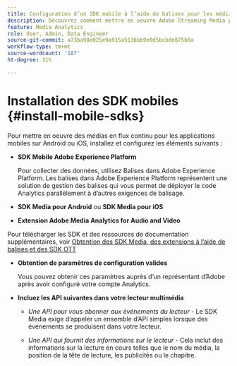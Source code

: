 ```yaml
---
title: Configuration d’un SDK mobile à l’aide de balises pour les médias en flux continu
description: Découvrez comment mettre en oeuvre Adobe Streaming Media pour les applications mobiles.
feature: Media Analytics
role: User, Admin, Data Engineer
source-git-commit: a73ba98e025e0a915a5136bb9e0d5bcbde875b0a
workflow-type: tm+mt
source-wordcount: '187'
ht-degree: 31%

---
```


# Installation des SDK mobiles {#install-mobile-sdks}

Pour mettre en oeuvre des médias en flux continu pour les applications mobiles sur Android ou iOS, installez et configurez les éléments suivants :

* **SDK Mobile Adobe Experience Platform**

   Pour collecter des données, utilisez Balises dans Adobe Experience Platform. Les balises dans Adobe Experience Platform représentent une solution de gestion des balises qui vous permet de déployer le code Analytics parallèlement à d’autres exigences de balisage.

* **SDK Media pour Android** ou **SDK Media pour iOS**

* **Extension Adobe Media Analytics for Audio and Video**

Pour télécharger les SDK et des ressources de documentation supplémentaires, voir [Obtention des SDK Media, des extensions à l’aide de balises et des SDK OTT](/help/getting-started/download-sdks.md)

* **Obtention de paramètres de configuration valides**

   Vous pouvez obtenir ces paramètres auprès d’un représentant d’Adobe après avoir configuré votre compte Analytics.

* **Incluez les API suivantes dans votre lecteur multimédia**

   * *Une API pour vous abonner aux événements du lecteur* - Le SDK Media exige d’appeler un ensemble d’API simples lorsque des événements se produisent dans votre lecteur.

   * *Une API qui fournit des informations sur le lecteur* - Cela inclut des informations sur la lecture en cours telles que le nom du média, la position de la tête de lecture, les publicités ou le chapitre.
